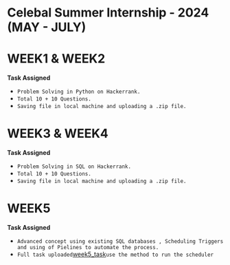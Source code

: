 # Celebal Summer Internship - 2024 (MAY - JULY)

# WEEK1 & WEEK2 
**Task Assigned**
- `Problem Solving in Python on Hackerrank.`
- `Total 10 + 10 Questions.`
- `Saving file in local machine and uploading a .zip file.`


# WEEK3 & WEEK4
**Task Assigned**
- `Problem Solving in SQL on Hackerrank.`
- `Total 10 + 10 Questions.`
- `Saving file in local machine and uploading a .zip file.`


# WEEK5
**Task Assigned**
- `Advanced concept using existing SQL databases , Scheduling Triggers and using of Pielines to automate the process.`
- `Full task uploaded`[week5_task](https://github.com/SibenduD/CSI_2024_DataEngineering/tree/main/week5)`use the method to run the scheduler`
